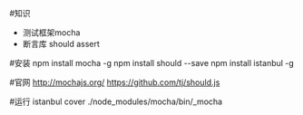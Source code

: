 #知识
- 测试框架mocha
- 断言库 should assert

#安装
    npm install mocha -g
    npm install should --save
     npm install istanbul -g
     
#官网
http://mochajs.org/
https://github.com/tj/should.js
    
#运行
   istanbul cover ./node_modules/mocha/bin/_mocha
  

